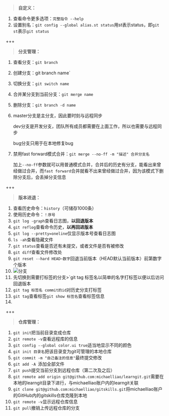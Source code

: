> **自定义：**

1. 查看命令更多选项：`完整指令 --help`
2. 设置别名：`git config --global alias.st status`用st表示status，即`git st`表示`git status`

+++

> **分支管理：**

1. 查看分支：`git branch`

2. 创建分支：git branch name`

3. 切换分支：`git switch name`

4. 合并某分支到当前分支：`git merge name`

5. 删除分支：`git branch -d name`

6. master分支是主分支，因此要时刻与远程同步

   dev分支是开发分支，团队所有成员都需要在上面工作，所以也需要与远程同步

   bug分支只用于在本地修复bug

7. 禁用fast forward模式合并：`git merge --no-ff -m "描述" 合并分支名`

    加上`--no-ff`参数就可以用普通模式合并，合并后的历史有分支，能看出来曾经做过合并，而`fast forward`合并就看不出来曾经做过合并，因为该模式下删除分支后，会丢掉分支信息

+++

> **版本进退：**

1. 查看历史命令：`history`（可储存1000条）
2. 使用历史命令：`！序号`
3. `git log -graph`查看日志图，**以回退版本**
4. `git reflog`查看命令历史，**以再回进版本**
5. `git log --pretty=oneline`仅显示版本号查看日志图
6. `ls -ah`查看隐藏文件
7. `git status`查看是否还有未提交，或者文件是否有被修改
8. `git diff`查看文件修改处
9. `git reset --hard HEAD~数字`回退当前版本（HEAD默认当前版本）前第数字个版本
10. ![分支](C:\Users\16404\Desktop\分支.jpg)
11. 先切换到需要打标签的分支>`git tag 标签名以简单的名字打标签以便以后访问回退版本
12. `git tag 标签名 commit的id`对历史分支打标签
13. `git tag`查看标签`git show 标签名`查看标签信息
14. 

+++

> **仓库管理：**

1. `git init`把当前目录变成仓库
2. `git remote -v`查看远程库的信息
3. `git config --global color.ui true`适当地显示不同的颜色
4. `git init 目录名`把该目录变为git可管理的本地仓库
5. `git commit -m "自己备注的信息"`最终提交修改
6. `git add -A `添加全部文件
7. `git push`提交当前分支到远程仓库（第二次及之后）
8. `git remote add origin git@github.com:michaelliao/learngit.git`需要在本地的learngit目录下进行，与michaelliao账户内的learngit关联
9. `git clone git@github.com:michaelliao/gitskills.git`将michaelliao账户的GitHub内的gitskills仓库克隆到本地
10. `git remote -v`显示远程仓库信息
11. `git pull`撤销上传远程仓库的分支